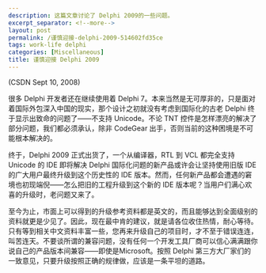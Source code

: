 ```yaml
---
description: 这篇文章讨论了 Delphi 2009的一些问题。
excerpt_separator: <!--more-->
layout: post
permalink: /谨慎迎接-delphi-2009-514602fd35ce
tags: work-life delphi
categories: [Miscellaneous]
title: 谨慎迎接 Delphi 2009
---
```

(CSDN Sept 10, 2008)

很多 Delphi 开发者还在继续使用着 Delphi 7。本来当然是无可厚非的，只是面对着国际外包深入中国的现实，那个设计之初就没有考虑到国际化的古老 Delphi 终于显示出致命的问题了――不支持 Unicode。不论 TNT 控件是怎样漂亮的解决了部分问题，我们都必须承认，除非 CodeGear 出手，否则当前的这种困境是不可能根本解决的。
<!--more-->

终于，Delphi 2009 正式出货了，一个从编译器，RTL 到 VCL 都完全支持 Unicode 的 IDE 即将解决 Delphi 国际化问题的新产品或许会让坚持使用旧版 IDE 的广大用户最终升级到这个历史性的 IDE 版本。然而，任何新产品都会遭遇的窘境也初现端倪――怎么把旧的工程升级到这个新的 IDE 版本呢？当用户们满心欢喜的升级时，老问题又来了。

至今为止，市面上可以得到的升级参考资料都是英文的，而且能够达到全面级别的资料就更是少见了。因此，现在最中肯的建议，就是请各位收住热情，耐心等待。只有等到相关中文资料丰富一些，您再来升级自己的项目时，才不至于错误连连，叫苦连天。不要谈所谓的兼容问题，没有任何一个开发工具厂商可以信心满满跟你说自己的产品版本间兼容――即使是Microsoft。按照 Delphi 第三方大厂家们的一致意见，只要升级按照正确的规律做，应该是一条平坦的道路。
